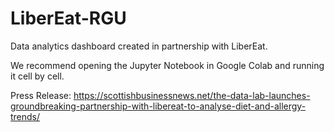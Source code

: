 # LiberEat-RGU

Data analytics dashboard created in partnership with LiberEat. 

We recommend opening the Jupyter Notebook in Google Colab and running it cell by cell.

Press Release: https://scottishbusinessnews.net/the-data-lab-launches-groundbreaking-partnership-with-libereat-to-analyse-diet-and-allergy-trends/
